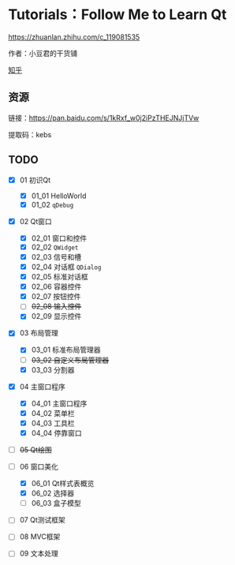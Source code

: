# Tutorials：Follow Me to Learn Qt

https://zhuanlan.zhihu.com/c_119081535

作者：小豆君的干货铺

[知乎](https://www.zhihu.com/people/xiao-dou-jun-de-gan-huo-pu/activities) 

## 资源

链接：https://pan.baidu.com/s/1kRxf_w0j2iPzTHEJNJjTVw 

提取码：kebs 

## TODO

- [x] 01 初识Qt
  - [x] 01_01 HelloWorld
  - [x] 01_02 `qDebug` 
- [x] 02 Qt窗口
  - [x] 02_01 窗口和控件
  - [x] 02_02 `QWidget` 
  - [x] 02_03 信号和槽
  - [x] 02_04 对话框 `QDialog` 
  - [x] 02_05 标准对话框
  - [x] 02_06 容器控件
  - [x] 02_07 按钮控件
  - [ ] ~~02_08 输入控件~~
  - [x] 02_09 显示控件
- [x] 03 布局管理
  - [x] 03_01 标准布局管理器
  - [ ] ~~03_02 自定义布局管理器~~
  - [x] 03_03 分割器
- [x] 04 主窗口程序
  - [x] 04_01 主窗口程序
  - [x] 04_02 菜单栏
  - [x] 04_03 工具栏
  - [x] 04_04 停靠窗口
- [ ] ~~05 Qt绘图~~
- [ ] 06 窗口美化
  - [x] 06_01 Qt样式表概览
  - [x] 06_02 选择器
  - [ ] 06_03 盒子模型
- [ ] 07 Qt测试框架
- [ ] 08 MVC框架
- [ ] 09 文本处理

